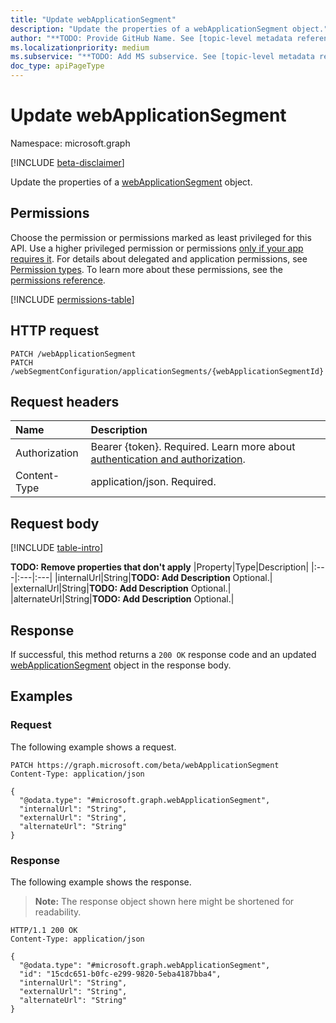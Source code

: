 ```yaml
---
title: "Update webApplicationSegment"
description: "Update the properties of a webApplicationSegment object."
author: "**TODO: Provide GitHub Name. See [topic-level metadata reference](https://aka.ms/msgo?pagePath=Document-APIs/Guidelines/Metadata)**"
ms.localizationpriority: medium
ms.subservice: "**TODO: Add MS subservice. See [topic-level metadata reference](https://aka.ms/msgo?pagePath=Document-APIs/Guidelines/Metadata)**"
doc_type: apiPageType
---
```


# Update webApplicationSegment

Namespace: microsoft.graph

[!INCLUDE [beta-disclaimer](../../includes/beta-disclaimer.md)]

Update the properties of a [webApplicationSegment](../resources/webapplicationsegment.md) object.

## Permissions

Choose the permission or permissions marked as least privileged for this API. Use a higher privileged permission or permissions [only if your app requires it](/graph/permissions-overview#best-practices-for-using-microsoft-graph-permissions). For details about delegated and application permissions, see [Permission types](/graph/permissions-overview#permission-types). To learn more about these permissions, see the [permissions reference](/graph/permissions-reference).

<!-- {
  "blockType": "permissions",
  "name": "webapplicationsegment-update-permissions"
}
-->
[!INCLUDE [permissions-table](../includes/permissions/webapplicationsegment-update-permissions.md)]

## HTTP request

<!-- {
  "blockType": "ignored"
}
-->
``` http
PATCH /webApplicationSegment
PATCH /webSegmentConfiguration/applicationSegments/{webApplicationSegmentId}
```

## Request headers

|Name|Description|
|:---|:---|
|Authorization|Bearer {token}. Required. Learn more about [authentication and authorization](/graph/auth/auth-concepts).|
|Content-Type|application/json. Required.|

## Request body

[!INCLUDE [table-intro](../../includes/update-property-table-intro.md)]


**TODO: Remove properties that don't apply**
|Property|Type|Description|
|:---|:---|:---|
|internalUrl|String|**TODO: Add Description** Optional.|
|externalUrl|String|**TODO: Add Description** Optional.|
|alternateUrl|String|**TODO: Add Description** Optional.|



## Response

If successful, this method returns a `200 OK` response code and an updated [webApplicationSegment](../resources/webapplicationsegment.md) object in the response body.

## Examples

### Request

The following example shows a request.
<!-- {
  "blockType": "request",
  "name": "update_webapplicationsegment"
}
-->
``` http
PATCH https://graph.microsoft.com/beta/webApplicationSegment
Content-Type: application/json

{
  "@odata.type": "#microsoft.graph.webApplicationSegment",
  "internalUrl": "String",
  "externalUrl": "String",
  "alternateUrl": "String"
}
```


### Response

The following example shows the response.
>**Note:** The response object shown here might be shortened for readability.
<!-- {
  "blockType": "response",
  "truncated": true
}
-->
``` http
HTTP/1.1 200 OK
Content-Type: application/json

{
  "@odata.type": "#microsoft.graph.webApplicationSegment",
  "id": "15cdc651-b0fc-e299-9820-5eba4187bba4",
  "internalUrl": "String",
  "externalUrl": "String",
  "alternateUrl": "String"
}
```

